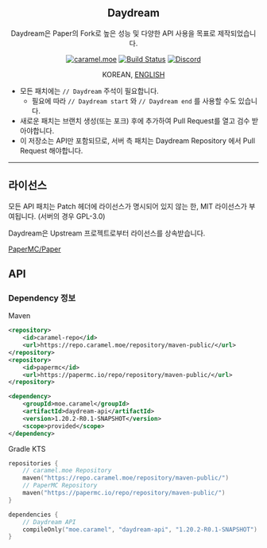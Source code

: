 <div align="center">

## Daydream

<p>Daydream은 Paper의 Fork로 높은 성능 및 다양한 API 사용을 목표로 제작되었습니다.</p>

[![caramel.moe](https://img.shields.io/badge/made%20by.-caramel.moe-red)](https://caramel.moe)
[![Build Status](https://img.shields.io/github/actions/workflow/status/LemonCaramel/Daydream-API/daydream-api-build-1.20.yml)](https://github.com/LemonCaramel/Daydream-API/actions/workflows/daydream-api-build-1.20.yml)
[![Discord](https://img.shields.io/discord/534586842079821824.svg?label=use%20server&logo=discord&logoColor=ffffff&color=7389D8&labelColor=6A7EC2)](https://discord.gg/f9qGtYF)

KOREAN, [ENGLISH](README_EN.md)

</div>

- 모든 패치에는 `// Daydream` 주석이 필요합니다.
    - 필요에 따라 `// Daydream start` 와 `// Daydream end` 를 사용할 수도 있습니다.
- 새로운 패치는 브랜치 생성(또는 포크) 후에 추가하여 Pull Request를 열고 검수 받아야합니다.
- 이 저장소는 API만 포함되므로, 서버 측 패치는 Daydream Repository 에서 Pull Request 해야합니다.

---

## 라이선스

모든 API 패치는 Patch 헤더에 라이선스가 명시되어 있지 않는 한, MIT 라이선스가 부여됩니다. (서버의 경우 GPL-3.0)

Daydream은 Upstream 프로젝트로부터 라이선스를 상속받습니다.

[PaperMC/Paper](https://github.com/PaperMC/Paper)

## API

### Dependency 정보
Maven
```xml
<repository>
    <id>caramel-repo</id>
    <url>https://repo.caramel.moe/repository/maven-public/</url>
</repository>
<repository>
    <id>papermc</id>
    <url>https://papermc.io/repo/repository/maven-public/</url>
</repository>

<dependency>
    <groupId>moe.caramel</groupId>
    <artifactId>daydream-api</artifactId>
    <version>1.20.2-R0.1-SNAPSHOT</version>
    <scope>provided</scope>
</dependency>
```

Gradle KTS
```kotlin
repositories {
    // caramel.moe Repository
    maven("https://repo.caramel.moe/repository/maven-public/")
    // PaperMC Repository
    maven("https://papermc.io/repo/repository/maven-public/")
}

dependencies {
    // Daydream API
    compileOnly("moe.caramel", "daydream-api", "1.20.2-R0.1-SNAPSHOT")
}
```
